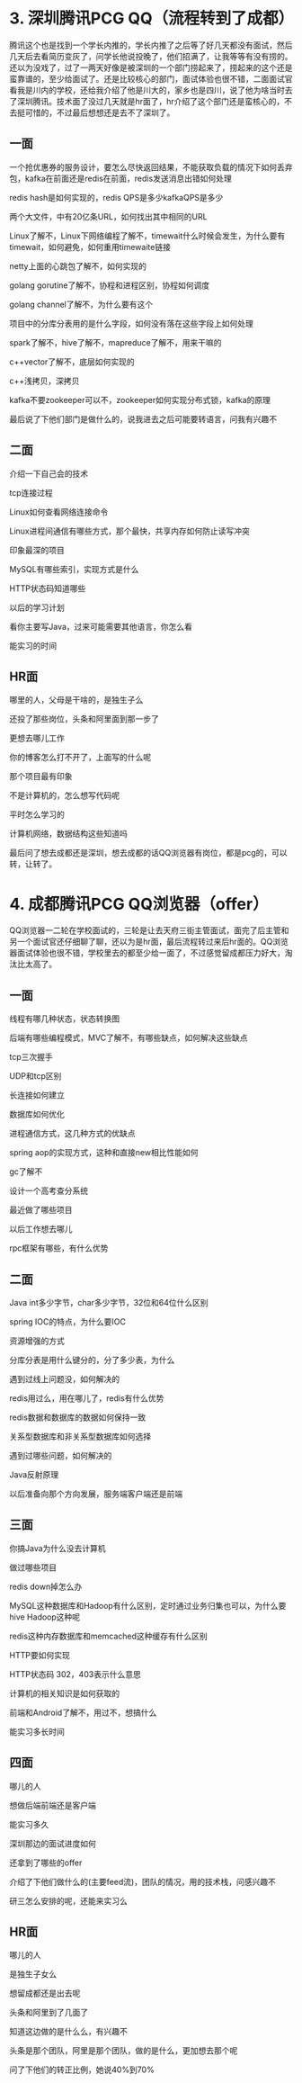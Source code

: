 # 3. 深圳腾讯PCG QQ（流程转到了成都）

腾讯这个也是找到一个学长内推的，学长内推了之后等了好几天都没有面试，然后几天后去看简历变灰了，问学长他说投晚了，他们招满了，让我等等有没有捞的。还以为没戏了，过了一两天好像是被深圳的一个部门捞起来了，捞起来的这个还是蛮靠谱的，至少给面试了。还是比较核心的部门，面试体验也很不错，二面面试官看我是川内的学校，还给我介绍了他是川大的，家乡也是四川，说了他为啥当时去了深圳腾讯。技术面了没过几天就是hr面了，hr介绍了这个部门还是蛮核心的，不去挺可惜的，不过最后想想还是去不了深圳了。

## 一面

一个抢优惠券的服务设计，要怎么尽快返回结果，不能获取负载的情况下如何丢弃包，kafka在前面还是redis在前面，redis发送消息出错如何处理

redis hash是如何实现的，redis QPS是多少kafkaQPS是多少

两个大文件，中有20亿条URL，如何找出其中相同的URL

Linux了解不，Linux下网络编程了解不，timewait什么时候会发生，为什么要有timewait，如何避免，如何重用timewaite链接

netty上面的心跳包了解不，如何实现的

golang gorutine了解不，协程和进程区别，协程如何调度

golang channel了解不，为什么要有这个

项目中的分库分表用的是什么字段，如何没有落在这些字段上如何处理

spark了解不，hive了解不，mapreduce了解不，用来干嘛的

c++vector了解不，底层如何实现的

c++浅拷贝，深拷贝

kafka不要zookeeper可以不，zookeeper如何实现分布式锁，kafka的原理

最后说了下他们部门是做什么的，说我进去之后可能要转语言，问我有兴趣不

## 二面

介绍一下自己会的技术

tcp连接过程

Linux如何查看网络连接命令

Linux进程间通信有哪些方式，那个最快，共享内存如何防止读写冲突

印象最深的项目

MySQL有哪些索引，实现方式是什么

HTTP状态码知道哪些

以后的学习计划

看你主要写Java，过来可能需要其他语言，你怎么看

能实习的时间

## HR面

哪里的人，父母是干啥的，是独生子么

还投了那些岗位，头条和阿里面到那一步了

更想去哪儿工作

你的博客怎么打不开了，上面写的什么呢

那个项目最有印象

不是计算机的，怎么想写代码呢

平时怎么学习的

计算机网络，数据结构这些知道吗

最后问了想去成都还是深圳，想去成都的话QQ浏览器有岗位，都是pcg的，可以转，让转了。

# 4. 成都腾讯PCG QQ浏览器（offer）

QQ浏览器一二轮在学校面试的，三轮是让去天府三街主管面试，面完了后主管和另一个面试官还仔细聊了聊，还以为是hr面，最后流程转过来后hr面的。QQ浏览器面试体验也很不错，学校里去的都至少给一面了，不过感觉留成都压力好大，淘汰比太高了。

## 一面

线程有哪几种状态，状态转换图

后端有哪些编程模式，MVC了解不，有哪些缺点，如何解决这些缺点

tcp三次握手

UDP和tcp区别

长连接如何建立

数据库如何优化

进程通信方式，这几种方式的优缺点

spring aop的实现方式，这种和直接new相比性能如何

gc了解不

设计一个高考查分系统

最近做了哪些项目

以后工作想去哪儿

rpc框架有哪些，有什么优势

## 二面

Java int多少字节，char多少字节，32位和64位什么区别

spring IOC的特点，为什么要IOC

资源增强的方式

分库分表是用什么键分的，分了多少表，为什么

遇到过线上问题没，如何解决的

redis用过么，用在哪儿了，redis有什么优势

redis数据和数据库的数据如何保持一致

关系型数据库和非关系型数据库如何选择

遇到过哪些问题，如何解决的

Java反射原理

以后准备向那个方向发展，服务端客户端还是前端

## 三面

你搞Java为什么没去计算机

做过哪些项目

redis down掉怎么办

MySQL这种数据库和Hadoop有什么区别，定时通过业务归集也可以，为什么要hive Hadoop这种呢

redis这种内存数据库和memcached这种缓存有什么区别

HTTP要如何实现

HTTP状态码 302，403表示什么意思

计算机的相关知识是如何获取的

前端和Android了解不，用过不，想搞什么

能实习多长时间

## 四面

哪儿的人

想做后端前端还是客户端

能实习多久

深圳那边的面试进度如何

还拿到了哪些的offer

介绍了下他们做什么的(主要feed流)，团队的情况，用的技术栈，问感兴趣不

研三怎么安排的呢，还能来实习么

## HR面

哪儿的人

是独生子女么

想留成都还是出去呢

头条和阿里到了几面了

知道这边做的是什么么，有兴趣不

头条是那个团队，阿里是那个团队，做的是什么，更加想去那个呢

问了下他们的转正比例，她说40%到70%